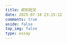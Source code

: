 ```yaml
---
title: 即刻短文
date: 2025-07-18 23:15:12
comments: true
aside: false
top_img: false
type: essay
---
```

